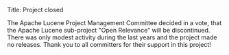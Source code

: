 Title: Project closed

The Apache Lucene Project Management Committee decided in a vote,
that the Apache Lucene sub-project "Open Relevance" will be discontinued. There was only modest activity during the last
years and the project made no releases. Thank you to all committers for their support in this project!
